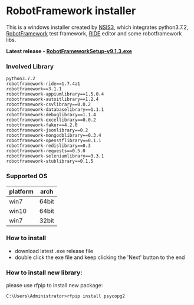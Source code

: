# RobotFramework installer
This is a windows installer created by [NSIS3](https://nsis.sourceforge.io/Download), which integrates python3.7.2, [RobotFramework](https://github.com/robotframework/robotframework) test framework, [RIDE](https://github.com/HelioGuilherme66/RIDE) editor and some robotframework libs.

**Latest release - [RobotFrameworkSetup-v9.1.3.exe](https://github.com/ravihuang/robotframework-installer/releases/latest)**

### Involved Library
```
python3.7.2
robotframework-ride==1.7.4a1
robotframework==3.1.1
robotframework-appiumlibrary==1.5.0.4
robotframework-autoitlibrary==1.2.4
robotframework-csvlibrary==0.0.2
robotframework-databaselibrary==1.1.1
robotframework-debuglibrary==1.1.4
robotframework-excellibrary==0.0.2
robotframework-faker==4.2.0
robotframework-jsonlibrary==0.2
robotframework-mongodblibrary==0.3.4
robotframework-openstflibrary==0.1.1
robotframework-redislibrary==0.3
robotframework-requests==0.5.0
robotframework-seleniumlibrary==3.3.1
robotframework-stublibrary==0.1.5
```
### Supported OS
|platform|arch|
|---|-----|
|win7|64bit|
|win10|64bit|
|win7|32bit|

### How to install
- download latest .exe release file
- double click the exe file and keep clicking the 'Next' button to the end

### How to install new library:
please use rfpip to install new package:
```
C:\Users\Administrator>rfpip install psycopg2
```
